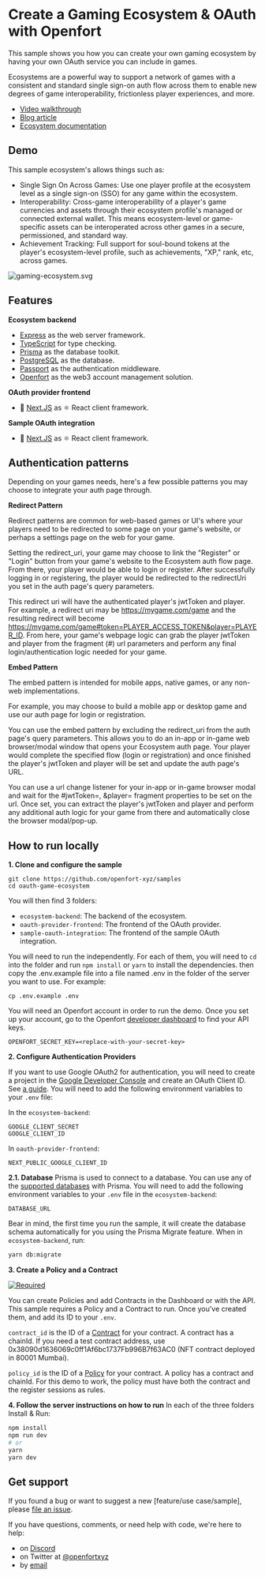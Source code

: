 # Create a Gaming Ecosystem & OAuth with Openfort

This sample shows you how you can create your own gaming ecosystem by having your own OAuth service you can include in games.

Ecosystems are a powerful way to support a network of games with a consistent and standard single sign-on auth flow across them to enable new degrees of game interoperability, frictionless player experiences, and more.

- [Video walkthrough](https://youtu.be/s8wMDpTTzJE)
- [Blog article](https://www.openfort.xyz/blog/openfort-interoperability-the-rise-of-cross-game-ecosystems)
- [Ecosystem documentation](https://www.openfort.xyz/docs/ecosystem)

## Demo

This sample ecosystem's allows things such as:

- Single Sign On Across Games: Use one player profile at the ecosystem level as a single sign-on (SSO) for any game within the ecosystem.
- Interoperability: Cross-game interoperability of a player's game currencies and assets through their ecosystem profile's managed or connected external wallet. This means ecosystem-level or game-specific assets can be interoperated across other games in a secure, permissioned, and standard way.
- Achievement Tracking: Full support for soul-bound tokens at the player's ecosystem-level profile, such as achievements, "XP," rank, etc, across games.
  
![gaming-ecosystem.svg](https://blog-cms.openfort.xyz/uploads/gaming_ecosystem_diagram_64758d2d96.svg)

## Features

**Ecosystem backend**
- [Express](https://expressjs.com/) as the web server framework.
- [TypeScript](https://www.typescriptlang.org/) for type checking.
- [Prisma](https://www.prisma.io/) as the database toolkit.
- [PostgreSQL](https://www.postgresql.org/) as the database.
- [Passport](https://www.passportjs.org/) as the authentication middleware.
- [Openfort](https://www.openfort.xyz/) as the web3 account management solution.

**OAuth provider frontend**
- 🍨 [Next.JS](https://nextjs.org/) as ⚛️ React client framework.


**Sample OAuth integration**
- 🍨 [Next.JS](https://nextjs.org/) as ⚛️ React client framework.

## Authentication patterns

Depending on your games needs, here's a few possible patterns you may choose to integrate your auth page through.


**Redirect Pattern**

Redirect patterns are common for web-based games or UI's where your players need to be redirected to some page on your game's website, or perhaps a settings page on the web for your game.

Setting the redirect_uri, your game may choose to link the "Register" or "Login" button from your game's website to the Ecosystem auth flow page. From there, your player would be able to login or register. After successfully logging in or registering, the player would be redirected to the redirectUri you set in the auth page's query parameters.

This redirect uri will have the authenticated player's jwtToken and player. For example, a redirect uri may be https://mygame.com/game and the resulting redirect will become https://mygame.com/game#token=PLAYER_ACCESS_TOKEN&player=PLAYER_ID. From here, your game's webpage logic can grab the player jwtToken and player from the fragment (#) url parameters and perform any final login/authentication logic needed for your game.

**Embed Pattern**

The embed pattern is intended for mobile apps, native games, or any non-web implementations.

For example, you may choose to build a mobile app or desktop game and use our auth page for login or registration.

You can use the embed pattern by excluding the redirect_uri from the auth page's query parameters. This allows you to do an in-app or in-game web browser/modal window that opens your Ecosystem auth page. Your player would complete the specified flow (login or registration) and once finished the player's jwtToken and player will be set and update the auth page's URL.

You can use a url change listener for your in-app or in-game browser modal and wait for the #jwtToken=, &player= fragment properties to be set on the url. Once set, you can extract the player's jwtToken and player and perform any additional auth logic for your game from there and automatically close the browser modal/pop-up.

## How to run locally

**1. Clone and configure the sample**

```
git clone https://github.com/openfort-xyz/samples
cd oauth-game-ecosystem
```

You will then find 3 folders:
- `ecosystem-backend`: The backend of the ecosystem.
- `oauth-provider-frontend`: The frontend of the OAuth provider.
- `sample-oauth-integration`: The frontend of the sample OAuth integration.

You will need to run the independently.
For each of them, you will need to `cd` into the folder and run `npm install` or `yarn` to install the dependencies. then copy the .env.example file into a file named .env in the folder of the server you want to use. For example:

```
cp .env.example .env
```

You will need an Openfort account in order to run the demo. Once you set up your account, go to the Openfort [developer dashboard](https://dashboard.openfort.xyz/apikeys) to find your API keys.

```
OPENFORT_SECRET_KEY=<replace-with-your-secret-key>
```

**2. Configure Authentication Providers**

If you want to use Google OAuth2 for authentication, you will need to create a project in the [Google Developer Console](https://console.developers.google.com/) and create an OAuth Client ID. See [a guide](https://developers.google.com/workspace/guides/create-credentials). You will need to add the following environment variables to your `.env` file:

In the `ecosystem-backend`:
```
GOOGLE_CLIENT_SECRET
GOOGLE_CLIENT_ID
```

In `oauth-provider-frontend`:
```
NEXT_PUBLIC_GOOGLE_CLIENT_ID
```

**2.1. Database**
Prisma is used to connect to a database. You can use any of the [supported databases](https://www.prisma.io/docs/concepts/components/prisma-schema/datasources/supported-databases) with Prisma. You will need to add the following environment variables to your `.env` file in the `ecosystem-backend`:

```
DATABASE_URL
```

Bear in mind, the first time you run the sample, it will create the database schema automatically for you using the Prisma Migrate feature. When in `ecosystem-backend`, run:

```bash
yarn db:migrate
```

**3. Create a Policy and a Contract**

[![Required](https://img.shields.io/badge/REQUIRED-TRUE-ORANGE.svg)](https://shields.io/)

You can create Policies and add Contracts in the Dashboard or with the API. This sample requires a Policy and a Contract to run. Once you've created them, and add its ID to your `.env`.

`contract_id` is the ID of a [Contract](https://www.openfort.xyz/docs/reference/api/create-contract-object) for your contract. A contract has a chainId. 
If you need a test contract address, use 0x38090d1636069c0ff1Af6bc1737Fb996B7f63AC0 (NFT contract deployed in 80001 Mumbai).

`policy_id` is the ID of a [Policy](https://www.openfort.xyz/docs/reference/api/create-a-policy-object) for your contract. A policy has a contract and chainId. For this demo to work, the policy must have both the contract and the register sessions as rules.


**4. Follow the server instructions on how to run**
In each of the three folders Install & Run:

```bash
npm install
npm run dev
# or
yarn
yarn dev
```


## Get support
If you found a bug or want to suggest a new [feature/use case/sample], please [file an issue](../../../issues).

If you have questions, comments, or need help with code, we're here to help:
- on [Discord](https://discord.com/invite/t7x7hwkJF4)
- on Twitter at [@openfortxyz](https://twitter.com/openfortxyz)
- by [email](mailto:support+github@openfort.xyz)



